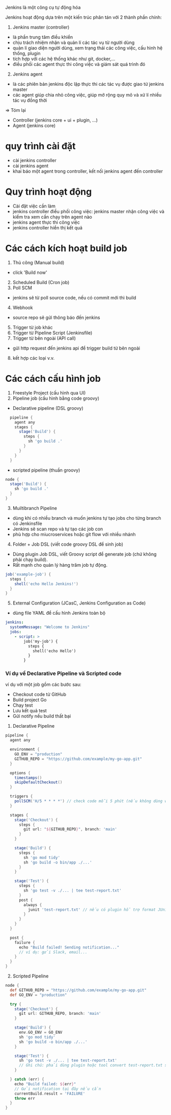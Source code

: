 Jenkins là một công cụ tự động hóa

Jenkins hoạt động dựa trên một kiến trúc phân tán với 2 thành phần chính:
1. Jenkins master (controller)
  - là phần trung tâm điều khiển
  - chịu trách nhiệm nhận và quản lí các tác vụ từ người dùng
  - quản lí giao diện người dùng, xem trạng thái các công việc, cấu hình hệ thống, plugin
  - tích hợp với các hệ thống khác như git, docker,...
  - điều phối các agent thực thi công việc và giám sát quá trình đó

2. Jenkins agent
  - là các phiên bản jenkins độc lập thực thi các tác vụ được giao từ jenkins master
  - các agent giúp chia nhỏ công việc, giúp mở rộng quy mô và xử lí nhiều tác vụ đồng thời

=> Tóm lại
  - Controller (jenkins core + ui + plugin, ...)
  - Agent (jenkins core)

# quy trình cài đặt
- cài jenkins controller
- cài jenkins agent
- khai báo một agent trong controller, kết nối jenkins agent đến controller

# Quy trình hoạt động
- Cài đặt việc cần làm
- jenkins controller điều phối công việc: jenkins master nhận công việc và kiểm tra xem cần chạy trên agent nào
- jenkins agent thực thi công việc
- jenkins controller hiển thị kết quả

# Các cách kích hoạt build job
1. Thủ công (Manual build)
  - click 'Build now'
2. Scheduled Build (Cron job)
3. Poll SCM
  - jenkins sẽ từ poll source code, nếu có commit mới thì build
4. Webhook
  - source repo sẽ gửi thông báo đến jenkins
5. Trigger từ job khác
6. Trigger từ Pipeline Script (Jenkinsfile)
7. Trigger từ bên ngoài (API call)
  - gửi http request đến jenkins api để trigger build từ bên ngoài
8. kết hợp các loại v.v.

# Các cách cấu hình job
1. Freestyle Project (cấu hình qua UI)
2. Pipeline job (cấu hình bằng code groovy)
- Declarative pipeline (DSL groovy)
```groovy
  pipeline {
    agent any
    stages {
      stage('Build') {
        steps {
          sh 'go build .'
        }
      }
    }
  }
```
- scripted pipeline (thuần groovy)
```groovy
node {
  stage('Build') {
    sh 'go build .'
  }
}
```
3. Muiltibranch Pipeline
- dùng khi có nhiều branch và muốn jenkins tự tạo jobs cho từng branch có Jenkinsfile
- Jenkins sẽ scan repo và tự tạo các job con
- phù hợp cho miucroservices hoặc git flow với nhiều nhánh
4. Folder + Job DSL (viết code groovy DSL để sinh job)
- Dùng plugin Job DSL, viết Groovy script để generate job (chứ không phải chạy build).
- Rất mạnh cho quản lý hàng trăm job tự động.
```groovy
job('example-job') {
  steps {
    shell('echo Hello Jenkins!')
  }
}
```
5. External Configuration (JCasC, Jenkins Configuration as Code)
- dùng file YAML để cấu hình Jenkins toàn bộ
```yaml
jenkins:
  systemMessage: "Welcome to Jenkins"
  jobs:
    - script: >
        job('my-job') {
          steps {
            shell('echo Hello')
          }
        }
```

### Ví dụ về Declarative Pipeline và Scripted code
ví dụ với một job gồm các bước sau:
- Checkout code từ GitHub
- Build project Go
- Chạy test
- Lưu kết quả test
- Gửi notify nếu build thất bại
1. Declarative Pipeline
```groovy
pipeline {
  agent any

  environment {
    GO_ENV = "production"
    GITHUB_REPO = "https://github.com/example/my-go-app.git"
  }

  options {
    timestamps()
    skipDefaultCheckout()
  }

  triggers {
    pollSCM('H/5 * * * *') // check code mỗi 5 phút (nếu không dùng webhook)
  }

  stages {
    stage('Checkout') {
      steps {
        git url: "${GITHUB_REPO}", branch: 'main'
      }
    }

    stage('Build') {
      steps {
        sh 'go mod tidy'
        sh 'go build -o bin/app ./...'
      }
    }

    stage('Test') {
      steps {
        sh 'go test -v ./... | tee test-report.txt'
      }
      post {
        always {
          junit 'test-report.txt' // nếu có plugin hỗ trợ format JUnit
        }
      }
    }
  }

  post {
    failure {
      echo "Build failed! Sending notification..."
      // ví dụ: gửi Slack, email...
    }
  }
}
```

2. Scripted Pipeline
```groovy
node {
  def GITHUB_REPO = "https://github.com/example/my-go-app.git"
  def GO_ENV = "production"

  try {
    stage('Checkout') {
      git url: GITHUB_REPO, branch: 'main'
    }

    stage('Build') {
      env.GO_ENV = GO_ENV
      sh 'go mod tidy'
      sh 'go build -o bin/app ./...'
    }

    stage('Test') {
      sh 'go test -v ./... | tee test-report.txt'
      // Ghi chú: phải dùng plugin hoặc tool convert test-report.txt sang JUnit XML nếu cần publish
    }

  } catch (err) {
    echo "Build failed: ${err}"
    // Gửi notification tại đây nếu cần
    currentBuild.result = 'FAILURE'
    throw err
  }
}
```
